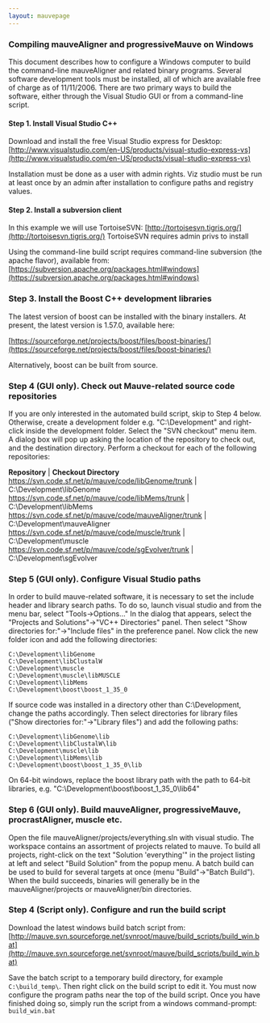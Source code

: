 ```yaml
---
layout: mauvepage
---
```


### Compiling mauveAligner and progressiveMauve on Windows

This document describes how to configure a Windows computer to build the command-line mauveAligner and related binary programs.  Several software development tools must be installed, all of which are available free of charge as of 11/11/2006. There are two primary ways to build the software, either through the Visual Studio GUI or from a command-line script. 

#### Step 1.  Install Visual Studio C++

Download and install the free Visual Studio express for Desktop:
[http://www.visualstudio.com/en-US/products/visual-studio-express-vs](http://www.visualstudio.com/en-US/products/visual-studio-express-vs)

Installation must be done as a user with admin rights.  Viz studio must be run at least once by an admin after installation to configure paths and registry values.

#### Step 2.  Install a subversion client

In this example we will use TortoiseSVN:
[http://tortoisesvn.tigris.org/](http://tortoisesvn.tigris.org/)
TortoiseSVN requires admin privs to install

Using the command-line build script requires command-line subversion (the apache flavor), available from:
[https://subversion.apache.org/packages.html#windows](https://subversion.apache.org/packages.html#windows)


### Step 3.  Install the Boost C++ development libraries

The latest version of boost can be installed with the binary installers.  At present, the latest version is 1.57.0, available here:

[https://sourceforge.net/projects/boost/files/boost-binaries/](https://sourceforge.net/projects/boost/files/boost-binaries/)

Alternatively, boost can be built from source.

### Step 4 (GUI only).  Check out Mauve-related source code repositories 

If you are only interested in the automated build script, skip to Step 4 below.  Otherwise, create a development folder e.g. "C:\Development" and right-click inside the development folder.  Select the "SVN checkout" menu item.  A dialog box will pop up asking the location of the repository to check out, and the destination directory.  Perform a checkout for each of the following repositories:

**Repository** | **Checkout Directory**
https://svn.code.sf.net/p/mauve/code/libGenome/trunk | C:\Development\libGenome
https://svn.code.sf.net/p/mauve/code/libMems/trunk | C:\Development\libMems
https://svn.code.sf.net/p/mauve/code/mauveAligner/trunk | C:\Development\mauveAligner
https://svn.code.sf.net/p/mauve/code/muscle/trunk | C:\Development\muscle
https://svn.code.sf.net/p/mauve/code/sgEvolver/trunk | C:\Development\sgEvolver


### Step 5 (GUI only).  Configure Visual Studio paths

In order to build mauve-related software, it is necessary to set the include header and library search paths.  To do so, launch visual studio and from the menu bar, select "Tools->Options..."  In the dialog that appears, select the "Projects and Solutions"->"VC++ Directories" panel.  Then select "Show directories for:"->"Include files" in the preference panel.  Now click the new folder icon and add the following directories:

	C:\Development\libGenome
	C:\Development\libClustalW
	C:\Development\muscle
	C:\Development\muscle\libMUSCLE
	C:\Development\libMems
	C:\Development\boost\boost_1_35_0

If source code was installed in a directory other than C:\Development, change the paths accordingly.  Then select directories for library files ("Show directories for:"->"Library files") and add the following paths:

	C:\Development\libGenome\lib
	C:\Development\libClustalW\lib
	C:\Development\muscle\lib
	C:\Development\libMems\lib
	C:\Development\boost\boost_1_35_0\lib

On 64-bit windows, replace the boost library path with the path to 64-bit libraries, e.g. "C:\Development\boost\boost_1_35_0\lib64"

 

### Step 6 (GUI only).  Build mauveAligner, progressiveMauve, procrastAligner, muscle etc.

Open the file mauveAligner/projects/everything.sln with visual studio.  The workspace contains an assortment of projects related to mauve.  To build all projects, right-click on the text "Solution 'everything'" in the project listing at left and select "Build Solution" from the popup menu.  A batch build can be used to build for several targets at once (menu "Build"->"Batch Build").  When the build succeeds, binaries will generally be in the mauveAligner/projects or mauveAligner/bin directories.

 

### Step 4 (Script only).  Configure and run the build script

Download the latest windows build batch script from:
[http://mauve.svn.sourceforge.net/svnroot/mauve/build_scripts/build_win.bat](http://mauve.svn.sourceforge.net/svnroot/mauve/build_scripts/build_win.bat)

Save the batch script to a temporary build directory, for example `C:\build_temp\`.  Then right click on the build script to edit it.  You must now configure the program paths near the top of the build script.  Once you have finished doing so, simply run the script from a windows command-prompt:  `build_win.bat`

 
